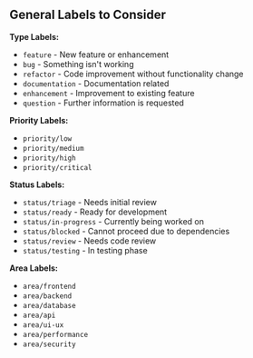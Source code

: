 ## General Labels to Consider

**Type Labels:**
- `feature` - New feature or enhancement
- `bug` - Something isn't working
- `refactor` - Code improvement without functionality change
- `documentation` - Documentation related
- `enhancement` - Improvement to existing feature
- `question` - Further information is requested

**Priority Labels:**
- `priority/low`
- `priority/medium`
- `priority/high`
- `priority/critical`

**Status Labels:**
- `status/triage` - Needs initial review
- `status/ready` - Ready for development
- `status/in-progress` - Currently being worked on
- `status/blocked` - Cannot proceed due to dependencies
- `status/review` - Needs code review
- `status/testing` - In testing phase

**Area Labels:**
- `area/frontend`
- `area/backend`
- `area/database`
- `area/api`
- `area/ui-ux`
- `area/performance`
- `area/security`